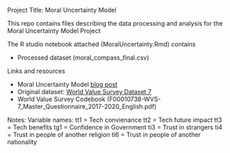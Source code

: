 Project Title: Moral Uncertainty Model 

This repo contains files describing the data processing and analysis for the Moral Uncertainty Model Project

The R studio notebook attached (MoralUncertainty.Rmd) contains
- Processed dataset (moral_compass_final.csv)

Links and resources
- Moral Uncertainty Model [blog post](https://www.cnguyen.xyz/post/moral-uncertainty-model)
- Original dataset: [World Value Survey Dataset 7](https://www.worldvaluessurvey.org/WVSDocumentationWV7.jsp)
- World Value Survey Codebook (F00010738-WVS-7_Master_Questionnaire_2017-2020_English.pdf)


Notes: 
Variable names:
tt1 = Tech convienance 
tt2 = Tech future impact
tt3 = Tech benefits
tg1 = Confidence in Government
ti3 = Trust in strangers
ti4 = Trust in people of another religion
ti6 = Trust in people of another nationality

